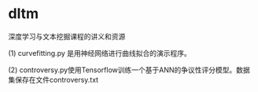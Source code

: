 # dltm
深度学习与文本挖掘课程的讲义和资源

(1) curvefitting.py 是用神经网络进行曲线拟合的演示程序。

(2) controversy.py使用Tensorflow训练一个基于ANN的争议性评分模型。数据集保存在文件controversy.txt
